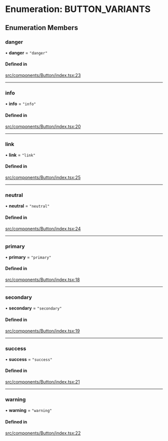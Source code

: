 # Enumeration: BUTTON\_VARIANTS

## Enumeration Members

### danger

• **danger** = ``"danger"``

#### Defined in

[src/components/Button/index.tsx:23](https://github.com/emranffl/next-core-ui/blob/34617b4/src/components/Button/index.tsx#L23)

___

### info

• **info** = ``"info"``

#### Defined in

[src/components/Button/index.tsx:20](https://github.com/emranffl/next-core-ui/blob/34617b4/src/components/Button/index.tsx#L20)

___

### link

• **link** = ``"link"``

#### Defined in

[src/components/Button/index.tsx:25](https://github.com/emranffl/next-core-ui/blob/34617b4/src/components/Button/index.tsx#L25)

___

### neutral

• **neutral** = ``"neutral"``

#### Defined in

[src/components/Button/index.tsx:24](https://github.com/emranffl/next-core-ui/blob/34617b4/src/components/Button/index.tsx#L24)

___

### primary

• **primary** = ``"primary"``

#### Defined in

[src/components/Button/index.tsx:18](https://github.com/emranffl/next-core-ui/blob/34617b4/src/components/Button/index.tsx#L18)

___

### secondary

• **secondary** = ``"secondary"``

#### Defined in

[src/components/Button/index.tsx:19](https://github.com/emranffl/next-core-ui/blob/34617b4/src/components/Button/index.tsx#L19)

___

### success

• **success** = ``"success"``

#### Defined in

[src/components/Button/index.tsx:21](https://github.com/emranffl/next-core-ui/blob/34617b4/src/components/Button/index.tsx#L21)

___

### warning

• **warning** = ``"warning"``

#### Defined in

[src/components/Button/index.tsx:22](https://github.com/emranffl/next-core-ui/blob/34617b4/src/components/Button/index.tsx#L22)
